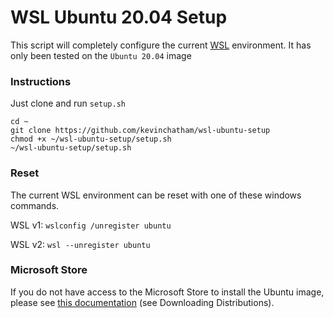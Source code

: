# WSL Ubuntu 20.04 Setup

This script will completely configure the current [WSL](https://docs.microsoft.com/en-us/windows/wsl/) environment. It has only been tested on the `Ubuntu 20.04` image

### Instructions

Just clone and run `setup.sh`

```
cd ~
git clone https://github.com/kevinchatham/wsl-ubuntu-setup
chmod +x ~/wsl-ubuntu-setup/setup.sh
~/wsl-ubuntu-setup/setup.sh
```

### Reset

The current WSL environment can be reset with one of these windows commands.

WSL v1: `wslconfig /unregister ubuntu`

WSL v2: `wsl --unregister ubuntu`

### Microsoft Store

If you do not have access to the Microsoft Store to install the Ubuntu image, please see [this documentation](https://docs.microsoft.com/en-us/windows/wsl/install-manual) (see Downloading Distributions).
